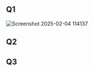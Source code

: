 ## Q1
![Screenshot 2025-02-04 114137](https://github.com/user-attachments/assets/45e439de-106c-43d6-8708-bac41a102e75)
## Q2
## Q3
